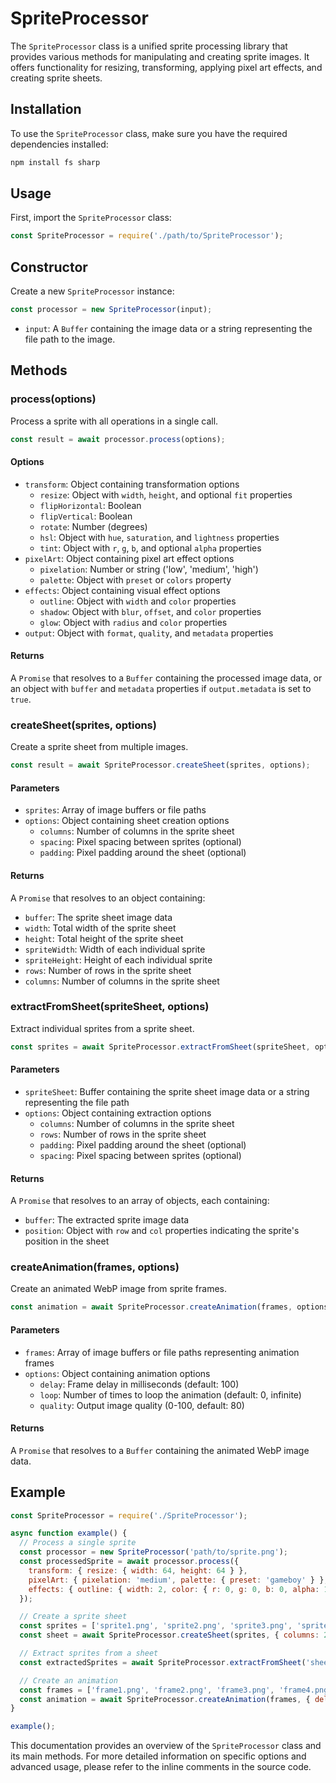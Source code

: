 # SpriteProcessor

The `SpriteProcessor` class is a unified sprite processing library that provides various methods for manipulating and creating sprite images. It offers functionality for resizing, transforming, applying pixel art effects, and creating sprite sheets.

## Installation

To use the `SpriteProcessor` class, make sure you have the required dependencies installed:

```bash
npm install fs sharp
```

## Usage

First, import the `SpriteProcessor` class:

```javascript
const SpriteProcessor = require('./path/to/SpriteProcessor');
```

## Constructor

Create a new `SpriteProcessor` instance:

```javascript
const processor = new SpriteProcessor(input);
```

- `input`: A `Buffer` containing the image data or a string representing the file path to the image.

## Methods

### process(options)

Process a sprite with all operations in a single call.

```javascript
const result = await processor.process(options);
```

#### Options

- `transform`: Object containing transformation options
  - `resize`: Object with `width`, `height`, and optional `fit` properties
  - `flipHorizontal`: Boolean
  - `flipVertical`: Boolean
  - `rotate`: Number (degrees)
  - `hsl`: Object with `hue`, `saturation`, and `lightness` properties
  - `tint`: Object with `r`, `g`, `b`, and optional `alpha` properties
- `pixelArt`: Object containing pixel art effect options
  - `pixelation`: Number or string ('low', 'medium', 'high')
  - `palette`: Object with `preset` or `colors` property
- `effects`: Object containing visual effect options
  - `outline`: Object with `width` and `color` properties
  - `shadow`: Object with `blur`, `offset`, and `color` properties
  - `glow`: Object with `radius` and `color` properties
- `output`: Object with `format`, `quality`, and `metadata` properties

#### Returns

A `Promise` that resolves to a `Buffer` containing the processed image data, or an object with `buffer` and `metadata` properties if `output.metadata` is set to `true`.

### createSheet(sprites, options)

Create a sprite sheet from multiple images.

```javascript
const result = await SpriteProcessor.createSheet(sprites, options);
```

#### Parameters

- `sprites`: Array of image buffers or file paths
- `options`: Object containing sheet creation options
  - `columns`: Number of columns in the sprite sheet
  - `spacing`: Pixel spacing between sprites (optional)
  - `padding`: Pixel padding around the sheet (optional)

#### Returns

A `Promise` that resolves to an object containing:
- `buffer`: The sprite sheet image data
- `width`: Total width of the sprite sheet
- `height`: Total height of the sprite sheet
- `spriteWidth`: Width of each individual sprite
- `spriteHeight`: Height of each individual sprite
- `rows`: Number of rows in the sprite sheet
- `columns`: Number of columns in the sprite sheet

### extractFromSheet(spriteSheet, options)

Extract individual sprites from a sprite sheet.

```javascript
const sprites = await SpriteProcessor.extractFromSheet(spriteSheet, options);
```

#### Parameters

- `spriteSheet`: Buffer containing the sprite sheet image data or a string representing the file path
- `options`: Object containing extraction options
  - `columns`: Number of columns in the sprite sheet
  - `rows`: Number of rows in the sprite sheet
  - `padding`: Pixel padding around the sheet (optional)
  - `spacing`: Pixel spacing between sprites (optional)

#### Returns

A `Promise` that resolves to an array of objects, each containing:
- `buffer`: The extracted sprite image data
- `position`: Object with `row` and `col` properties indicating the sprite's position in the sheet

### createAnimation(frames, options)

Create an animated WebP image from sprite frames.

```javascript
const animation = await SpriteProcessor.createAnimation(frames, options);
```

#### Parameters

- `frames`: Array of image buffers or file paths representing animation frames
- `options`: Object containing animation options
  - `delay`: Frame delay in milliseconds (default: 100)
  - `loop`: Number of times to loop the animation (default: 0, infinite)
  - `quality`: Output image quality (0-100, default: 80)

#### Returns

A `Promise` that resolves to a `Buffer` containing the animated WebP image data.

## Example

```javascript
const SpriteProcessor = require('./SpriteProcessor');

async function example() {
  // Process a single sprite
  const processor = new SpriteProcessor('path/to/sprite.png');
  const processedSprite = await processor.process({
    transform: { resize: { width: 64, height: 64 } },
    pixelArt: { pixelation: 'medium', palette: { preset: 'gameboy' } },
    effects: { outline: { width: 2, color: { r: 0, g: 0, b: 0, alpha: 1 } } }
  });

  // Create a sprite sheet
  const sprites = ['sprite1.png', 'sprite2.png', 'sprite3.png', 'sprite4.png'];
  const sheet = await SpriteProcessor.createSheet(sprites, { columns: 2 });

  // Extract sprites from a sheet
  const extractedSprites = await SpriteProcessor.extractFromSheet('sheet.png', { columns: 2, rows: 2 });

  // Create an animation
  const frames = ['frame1.png', 'frame2.png', 'frame3.png', 'frame4.png'];
  const animation = await SpriteProcessor.createAnimation(frames, { delay: 200, loop: 3 });
}

example();
```

This documentation provides an overview of the `SpriteProcessor` class and its main methods. For more detailed information on specific options and advanced usage, please refer to the inline comments in the source code.